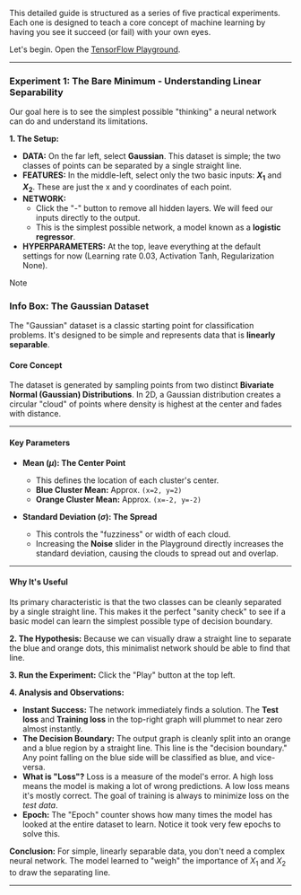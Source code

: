This detailed guide is structured as a series of five practical experiments. Each one is designed to teach a core concept of machine learning by having you see it succeed (or fail) with your own eyes.

Let's begin. Open the [TensorFlow Playground](https://playground.tensorflow.org/).

---

### **Experiment 1: The Bare Minimum - Understanding Linear Separability**

Our goal here is to see the simplest possible "thinking" a neural network can do and understand its limitations.

**1. The Setup:**
* **DATA:** On the far left, select **Gaussian**. This dataset is simple; the two classes of points can be separated by a single straight line.
* **FEATURES:** In the middle-left, select only the two basic inputs: **$X_1$** and **$X_2$**. These are just the x and y coordinates of each point.
* **NETWORK:**
    * Click the "-" button to remove all hidden layers. We will feed our inputs directly to the output.
    * This is the simplest possible network, a model known as a **logistic regressor**.
* **HYPERPARAMETERS:** At the top, leave everything at the default settings for now (Learning rate 0.03, Activation Tanh, Regularization None).

> [!NOTE]
> ### **Info Box: The Gaussian Dataset**
>
> The "Gaussian" dataset is a classic starting point for classification problems. It's designed to be simple and represents data that is **linearly separable**.
>
> #### **Core Concept**
>
> The dataset is generated by sampling points from two distinct **Bivariate Normal (Gaussian) Distributions**. In 2D, a Gaussian distribution creates a circular "cloud" of points where density is highest at the center and fades with distance.
>
> ---
>
> #### **Key Parameters**
>
> * **Mean ($\mu$): The Center Point**
>     * This defines the location of each cluster's center.
>     * **Blue Cluster Mean:** Approx. `(x=2, y=2)`
>     * **Orange Cluster Mean:** Approx. `(x=-2, y=-2)`
>
> * **Standard Deviation ($\sigma$): The Spread**
>     * This controls the "fuzziness" or width of each cloud.
>     * Increasing the **Noise** slider in the Playground directly increases the standard deviation, causing the clouds to spread out and overlap.
>
> ---
>
> #### **Why It's Useful**
>
> Its primary characteristic is that the two classes can be cleanly separated by a single straight line. This makes it the perfect "sanity check" to see if a basic model can learn the simplest possible type of decision boundary.

**2. The Hypothesis:**
Because we can visually draw a straight line to separate the blue and orange dots, this minimalist network should be able to find that line.

**3. Run the Experiment:**
Click the "Play" button at the top left.

**4. Analysis and Observations:**
* **Instant Success:** The network immediately finds a solution. The **Test loss** and **Training loss** in the top-right graph will plummet to near zero almost instantly.
* **The Decision Boundary:** The output graph is cleanly split into an orange and a blue region by a straight line. This line is the "decision boundary." Any point falling on the blue side will be classified as blue, and vice-versa.
* **What is "Loss"?** Loss is a measure of the model's error. A high loss means the model is making a lot of wrong predictions. A low loss means it's mostly correct. The goal of training is always to minimize loss on the *test data*.
* **Epoch:** The "Epoch" counter shows how many times the model has looked at the entire dataset to learn. Notice it took very few epochs to solve this.

**Conclusion:** For simple, linearly separable data, you don't need a complex neural network. The model learned to "weigh" the importance of $X_1$ and $X_2$ to draw the separating line.

---
